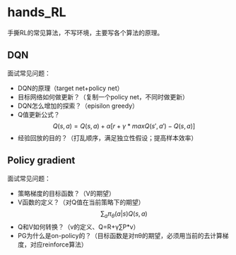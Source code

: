# hands_RL
手撕RL的常见算法，不写环境，主要写各个算法的原理。

## DQN
面试常见问题：
- DQN的原理（target net+policy net）
- 目标网络如何做更新？（复制一个policy net，不同时做更新）
- DQN怎么增加的探索？（episilon greedy）
- Q值更新公式？
$$Q(s,a)=Q(s,a)+\alpha [r+\gamma *max Q(s',a')-Q(s,a)]$$
- 经验回放的目的？（打乱顺序，满足独立性假设；提高样本效率）

## Policy gradient
面试常见问题：
- 策略梯度的目标函数？（V的期望）
- V函数的定义？（对Q值在当前策略下的期望）
$$ \sum_{a} \pi_\theta (a|s) Q(s,a) $$
- Q和V如何转换？（v的定义、Q=R+γ$\sum$P*v）
- PG为什么是on-policy的？（目标函数是对πθ的期望，必须用当前的去计算梯度，对应reinforce算法）

